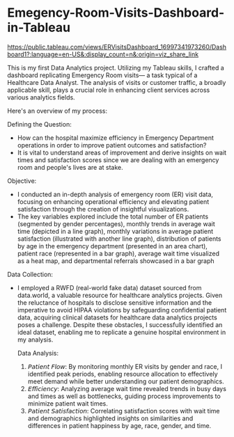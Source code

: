 # Emegency-Room-Visits-Dashboard-in-Tableau
https://public.tableau.com/views/ERVisitsDashboard_16997341973260/Dashboard1?:language=en-US&:display_count=n&:origin=viz_share_link

This is my first Data Analytics project. Utilizing my Tableau skills, I crafted a dashboard replicating Emergency Room visits— a task typical of a Healthcare Data Analyst. The analysis of visits or customer traffic, a broadly applicable skill, plays a crucial role in enhancing client services across various analytics fields.

Here's an overview of my process:

Defining the Question:
- How can the hospital maximize efficiency in Emergency Department operations in order to improve patient outcomes and satisfaction?
- It is vital to understand areas of improvement and derive insights on wait times and satisfaction scores since we are dealing with an emergency room and people's lives are at stake.

Objective:
- I conducted an in-depth analysis of emergency room (ER) visit data, focusing on enhancing operational efficiency and elevating patient satisfaction through the creation of insightful visualizations.
- The key variables explored include the total number of ER patients (segmented by gender percentages), monthly trends in average wait time (depicted in a line graph), monthly variations in average patient satisfaction (illustrated with another line graph), distribution of patients by age in the emergency department (presented in an area chart), patient race (represented in a bar graph), average wait time visualized as a heat map, and departmental referrals showcased in a bar graph

Data Collection:
- I employed a RWFD (real-world fake data) dataset sourced from data.world, a valuable resource for healthcare analytics projects. Given the reluctance of hospitals to disclose sensitive information and the imperative to avoid HIPAA violations by safeguarding confidential patient data, acquiring clinical datasets for healthcare data analytics projects poses a challenge. Despite these obstacles, I successfully identified an ideal dataset, enabling me to replicate a genuine hospital environment in my analysis.

  Data Analysis:
  1. 𝘗𝘢𝘵𝘪𝘦𝘯𝘵 𝘍𝘭𝘰𝘸: By monitoring monthly ER visits by gender and race, I identified peak periods, enabling resource allocation to effectively meet demand while better understanding our patient demographics.
  2. 𝘌𝘧𝘧𝘪𝘤𝘪𝘦𝘯𝘤𝘺: Analyzing average wait time revealed trends in busy days and times as well as bottlenecks, guiding process improvements to minimize patient wait times.
  3. 𝘗𝘢𝘵𝘪𝘦𝘯𝘵 𝘚𝘢𝘵𝘪𝘴𝘧𝘢𝘤𝘵𝘪𝘰𝘯: Correlating satisfaction scores with wait time and demographics highlighted insights on similarities and differences in patient happiness by age, race, gender, and time.
